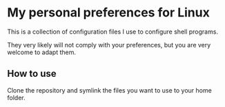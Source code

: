 My personal preferences for Linux
=================================

This is a collection of configuration files I use to configure
shell programs.

They very likely will not comply with your preferences, but you
are very welcome to adapt them.

How to use
----------

Clone the repository and symlink the files you want to use to
your home folder.